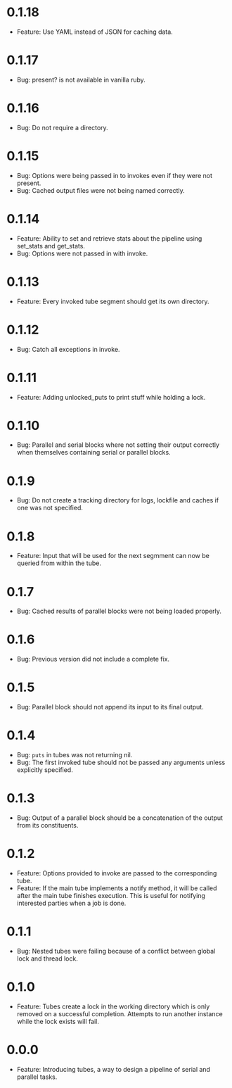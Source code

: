 # 0.1.18
  * Feature: Use YAML instead of JSON for caching data.

# 0.1.17
  * Bug: present? is not available in vanilla ruby.

# 0.1.16
  * Bug: Do not require a directory.

# 0.1.15
  * Bug: Options were being passed in to invokes even if they were not present.
  * Bug: Cached output files were not being named correctly.

# 0.1.14
  * Feature: Ability to set and retrieve stats about the pipeline using set_stats and get_stats.
  * Bug: Options were not passed in with invoke.

# 0.1.13
  * Feature: Every invoked tube segment should get its own directory.

# 0.1.12
  * Bug: Catch all exceptions in invoke.

# 0.1.11
  * Feature: Adding unlocked_puts to print stuff while holding a lock.

# 0.1.10
  * Bug: Parallel and serial blocks where not setting their output correctly when themselves containing serial or parallel blocks.

# 0.1.9
  * Bug: Do not create a tracking directory for logs, lockfile and caches if one was not specified.

# 0.1.8
  * Feature: Input that will be used for the next segmment can now be queried from within the tube.

# 0.1.7
  * Bug: Cached results of parallel blocks were not being loaded properly.

# 0.1.6
  * Bug: Previous version did not include a complete fix.

# 0.1.5
  * Bug: Parallel block should not append its input to its final output.

# 0.1.4
  * Bug: `puts` in tubes was not returning nil.
  * Bug: The first invoked tube should not be passed any arguments unless explicitly specified.
# 0.1.3
  * Bug: Output of a parallel block should be a concatenation of the output from its constituents.

# 0.1.2
  * Feature: Options provided to invoke are passed to the corresponding tube.
  * Feature: If the main tube implements a notify method, it will be called after the main tube finishes execution. This is useful for notifying interested parties when a job is done.

# 0.1.1
  * Bug: Nested tubes were failing because of a conflict between global lock and thread lock.

# 0.1.0
  * Feature: Tubes create a lock in the working directory which is only removed on a successful completion. Attempts to run another instance while the lock exists will fail.

# 0.0.0
  * Feature: Introducing tubes, a way to design a pipeline of serial and parallel tasks.
